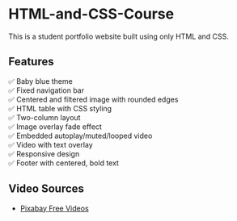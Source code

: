 # HTML-and-CSS-Course
This is a student portfolio website built using only HTML and CSS.

## Features

✅ Baby blue theme  
✅ Fixed navigation bar  
✅ Centered and filtered image with rounded edges  
✅ HTML table with CSS styling  
✅ Two-column layout  
✅ Image overlay fade effect  
✅ Embedded autoplay/muted/looped video  
✅ Video with text overlay  
✅ Responsive design  
✅ Footer with centered, bold text  

## Video Sources

- [Pixabay Free Videos](https://pixabay.com/videos/)
